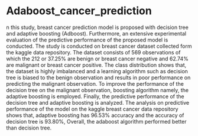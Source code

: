 # Adaboost_cancer_prediction

n this study, breast cancer prediction model is proposed with decision tree and adaptive boosting (Adboost). Furthermore, an extensive experimental evaluation of the predictive performance of the proposed model is conducted. The study is conducted on breast cancer dataset collected form the kaggle data repository. The dataset consists of 569 observations of which the 212 or 37.25% are benign or breast cancer negative and 62.74% are malignant or breast cancer positive. The class distribution shows that, the dataset is highly imbalanced and a learning algorithm such as decision tree is biased to the benign observation and results in poor performance on predicting the malignant observation. To improve the performance of the decision tree on the malignant observation, boosting algorithm namely, the adaptive boosting is employed. Finally, the predictive performance of the decision tree and adaptive boosting is analyzed. The analysis on predictive performance of the model on the kaggle breast cancer data repository shows that, adaptive boosting has 96.53% accuracy and the accuracy of decision tree is 93.80%, Overall, the adaboost algorithm performed better than decision tree.
